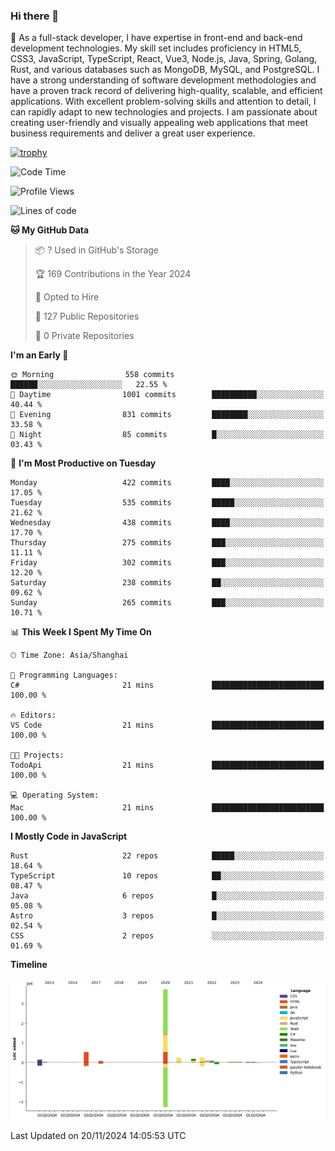 ### Hi there 👋

🌱 As a full-stack developer, I have expertise in front-end and back-end development technologies. My skill set includes proficiency in HTML5, CSS3, JavaScript, TypeScript, React, Vue3, Node.js, Java, Spring, Golang, Rust, and various databases such as MongoDB, MySQL, and PostgreSQL. I have a strong understanding of software development methodologies and have a proven track record of delivering high-quality, scalable, and efficient applications. With excellent problem-solving skills and attention to detail, I can rapidly adapt to new technologies and projects. I am passionate about creating user-friendly and visually appealing web applications that meet business requirements and deliver a great user experience.

[![trophy](https://github-profile-trophy.vercel.app/?username=elton&rank=SECRET,SSS,SS,S,AAA,AA,A&theme=onedark&no-frame=true&margin-w=10)](https://github.com/ryo-ma/github-profile-trophy)

<!--START_SECTION:waka-->
![Code Time](http://img.shields.io/badge/Code%20Time-1%2C423%20hrs%2048%20mins-blue)

![Profile Views](http://img.shields.io/badge/Profile%20Views-0-blue)

![Lines of code](https://img.shields.io/badge/From%20Hello%20World%20I%27ve%20Written-5.6%20million%20lines%20of%20code-blue)

**🐱 My GitHub Data** 

> 📦 ? Used in GitHub's Storage 
 > 
> 🏆 169 Contributions in the Year 2024
 > 
> 💼 Opted to Hire
 > 
> 📜 127 Public Repositories 
 > 
> 🔑 0 Private Repositories 
 > 
**I'm an Early 🐤** 

```text
🌞 Morning                558 commits         ██████░░░░░░░░░░░░░░░░░░░   22.55 % 
🌆 Daytime                1001 commits        ██████████░░░░░░░░░░░░░░░   40.44 % 
🌃 Evening                831 commits         ████████░░░░░░░░░░░░░░░░░   33.58 % 
🌙 Night                  85 commits          █░░░░░░░░░░░░░░░░░░░░░░░░   03.43 % 
```
📅 **I'm Most Productive on Tuesday** 

```text
Monday                   422 commits         ████░░░░░░░░░░░░░░░░░░░░░   17.05 % 
Tuesday                  535 commits         █████░░░░░░░░░░░░░░░░░░░░   21.62 % 
Wednesday                438 commits         ████░░░░░░░░░░░░░░░░░░░░░   17.70 % 
Thursday                 275 commits         ███░░░░░░░░░░░░░░░░░░░░░░   11.11 % 
Friday                   302 commits         ███░░░░░░░░░░░░░░░░░░░░░░   12.20 % 
Saturday                 238 commits         ██░░░░░░░░░░░░░░░░░░░░░░░   09.62 % 
Sunday                   265 commits         ███░░░░░░░░░░░░░░░░░░░░░░   10.71 % 
```


📊 **This Week I Spent My Time On** 

```text
🕑︎ Time Zone: Asia/Shanghai

💬 Programming Languages: 
C#                       21 mins             █████████████████████████   100.00 % 

🔥 Editors: 
VS Code                  21 mins             █████████████████████████   100.00 % 

🐱‍💻 Projects: 
TodoApi                  21 mins             █████████████████████████   100.00 % 

💻 Operating System: 
Mac                      21 mins             █████████████████████████   100.00 % 
```

**I Mostly Code in JavaScript** 

```text
Rust                     22 repos            █████░░░░░░░░░░░░░░░░░░░░   18.64 % 
TypeScript               10 repos            ██░░░░░░░░░░░░░░░░░░░░░░░   08.47 % 
Java                     6 repos             █░░░░░░░░░░░░░░░░░░░░░░░░   05.08 % 
Astro                    3 repos             █░░░░░░░░░░░░░░░░░░░░░░░░   02.54 % 
CSS                      2 repos             ░░░░░░░░░░░░░░░░░░░░░░░░░   01.69 % 
```



**Timeline**

![Lines of Code chart](https://raw.githubusercontent.com/elton/elton/main/assets/bar_graph.png)


 Last Updated on 20/11/2024 14:05:53 UTC
<!--END_SECTION:waka-->

<!--
**elton/elton** is a ✨ _special_ ✨ repository because its `README.md` (this file) appears on your GitHub profile.

Here are some ideas to get you started:

- 🔭 I’m currently working on ...
- 🌱 I’m currently learning ...
- 👯 I’m looking to collaborate on ...
- 🤔 I’m looking for help with ...
- 💬 Ask me about ...
- 📫 How to reach me: ...
- 😄 Pronouns: ...
- ⚡ Fun fact: ...
-->
